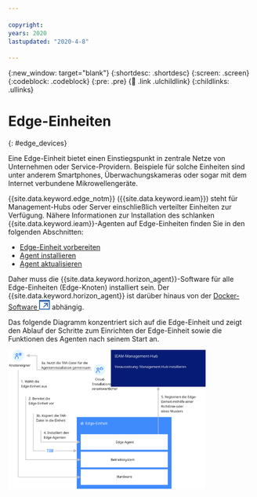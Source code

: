 ```yaml
---

copyright:
years: 2020
lastupdated: "2020-4-8"

---
```


{:new_window: target="blank"}
{:shortdesc: .shortdesc}
{:screen: .screen}
{:codeblock: .codeblock}
{:pre: .pre}
{:child: .link .ulchildlink}
{:childlinks: .ullinks}

# Edge-Einheiten
{: #edge_devices}

Eine Edge-Einheit bietet einen Einstiegspunkt in zentrale Netze von Unternehmen oder Service-Providern. Beispiele für solche Einheiten sind unter anderem Smartphones, Überwachungskameras oder sogar mit dem Internet verbundene Mikrowellengeräte.

{{site.data.keyword.edge_notm}} ({{site.data.keyword.ieam}}) steht für Management-Hubs oder Server einschließlich verteilter Einheiten zur Verfügung. Nähere Informationen zur Installation des schlanken {{site.data.keyword.ieam}}-Agenten auf Edge-Einheiten finden Sie in den folgenden Abschnitten:

* [Edge-Einheit vorbereiten](../installing/adding_devices.md)
* [Agent installieren](../installing/registration.md)
* [Agent aktualisieren](../installing/updating_the_agent.md)

Daher muss die {{site.data.keyword.horizon_agent}}-Software  für alle Edge-Einheiten (Edge-Knoten) installiert sein. Der {{site.data.keyword.horizon_agent}} ist darüber hinaus von der [Docker-Software ![Wird in einer neuen Registerkarte geöffnet](../../images/icons/launch-glyph.svg "Wird in einer neuen Registerkarte geöffnet")](https://www.docker.com/) abhängig.  

Das folgende Diagramm konzentriert sich auf die Edge-Einheit und zeigt den Ablauf der Schritte zum Einrichten der Edge-Einheit sowie die Funktionen des Agenten nach seinem Start an. 

<img src="../../images/edge/05a_Installing_edge_agent_on_device.svg" width="80%" alt="{{site.data.keyword.horizon_exchange}}, Agbots und Agenten">
